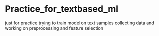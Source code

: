 # Practice_for_textbased_ml
just for practice trying to train model on text samples
collecting data and working on preprocessing and feature selection


